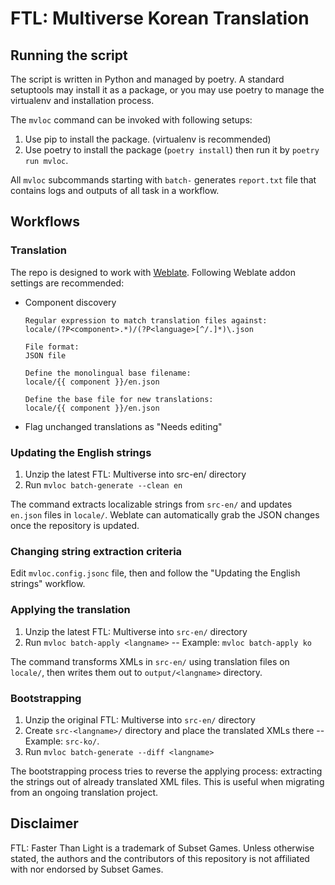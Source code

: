 # FTL: Multiverse Korean Translation

## Running the script

The script is written in Python and managed by poetry. A standard setuptools may install it as a package,
or you may use poetry to manage the virtualenv and installation process.

The `mvloc` command can be invoked with following setups:

1. Use pip to install the package. (virtualenv is recommended)
2. Use poetry to install the package (`poetry install`) then run it by `poetry run mvloc`.

All `mvloc` subcommands starting with `batch-` generates `report.txt` file that contains logs and outputs of all task
in a workflow.

## Workflows

### Translation

The repo is designed to work with [Weblate](https://weblate.org/). Following Weblate addon settings are recommended:

* Component discovery
   ```
   Regular expression to match translation files against:
   locale/(?P<component>.*)/(?P<language>[^/.]*)\.json
   
   File format:
   JSON file
   
   Define the monolingual base filename:
   locale/{{ component }}/en.json
   
   Define the base file for new translations:
   locale/{{ component }}/en.json
   ```

* Flag unchanged translations as "Needs editing"

### Updating the English strings

1. Unzip the latest FTL: Multiverse into src-en/ directory
2. Run `mvloc batch-generate --clean en`

The command extracts localizable strings from `src-en/` and updates  `en.json` files in `locale/`. Weblate can
automatically grab the JSON changes once the repository is updated.

### Changing string extraction criteria

Edit `mvloc.config.jsonc` file, then and follow the "Updating the English strings" workflow.

### Applying the translation

1. Unzip the latest FTL: Multiverse into `src-en/` directory
2. Run `mvloc batch-apply <langname>` -- Example: `mvloc batch-apply ko`

The command transforms XMLs in `src-en/` using translation files on `locale/`,
then writes them out to `output/<langname>` directory.

### Bootstrapping

1. Unzip the original FTL: Multiverse into `src-en/` directory
2. Create `src-<langname>/` directory and place the translated XMLs there -- Example: `src-ko/`.
3. Run `mvloc batch-generate --diff <langname>`

The bootstrapping process tries to reverse the applying process: extracting the strings out of already translated
XML files. This is useful when migrating from an ongoing translation project.

## Disclaimer

FTL: Faster Than Light is a trademark of Subset Games. Unless otherwise stated, the authors and the contributors of this
repository is not affiliated with nor endorsed by Subset Games.
